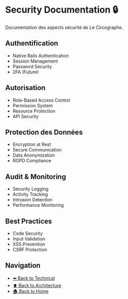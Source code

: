 # Security Documentation 🔒

Documentation des aspects sécurité de Le Circographe.

## Authentification

- Native Rails Authentication
- Session Management
- Password Security
- 2FA (Future)

## Autorisation

- Role-Based Access Control
- Permission System
- Resource Protection
- API Security

## Protection des Données

- Encryption at Rest
- Secure Communication
- Data Anonymization
- RGPD Compliance

## Audit & Monitoring

- Security Logging
- Activity Tracking
- Intrusion Detection
- Performance Monitoring

## Best Practices

- Code Security
- Input Validation
- XSS Prevention
- CSRF Protection

## Navigation

- [⬅️ Back to Technical](docs/architecture/README.md)
- [⬆️ Back to Architecture](docs/architecture/README.md)
- [🏠 Back to Home](docs/architecture/README.md) 